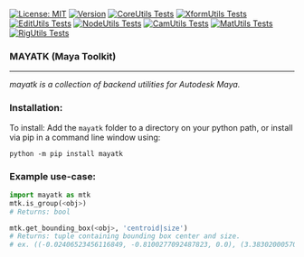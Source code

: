 [![License: MIT](https://img.shields.io/badge/License-MIT-blue.svg)](https://opensource.org/licenses/MIT)
[![Version](https://img.shields.io/badge/Version-0.9.18-blue.svg)](https://pypi.org/project/mayatk/)
[![CoreUtils Tests](https://img.shields.io/badge/CoreUtils-Passing-brightgreen.svg)](../test/core_utils_test.py#CoreUtilsTest)
[![XformUtils Tests](https://img.shields.io/badge/XformUtils-Passing-brightgreen.svg)](../test/xform_utils_test.py#XformUtilsTest)
[![EditUtils Tests](https://img.shields.io/badge/EditUtils-Passing-brightgreen.svg)](../test/edit_utils_test.py#EditUtilsTest)
[![NodeUtils Tests](https://img.shields.io/badge/NodeUtils-Passing-brightgreen.svg)](../test/edit_utils_test.py#NodeUtilsTest)
[![CamUtils Tests](https://img.shields.io/badge/CamUtils-Passing-brightgreen.svg)](../test/cam_utils_test.py#CamUtilsTest)
[![MatUtils Tests](https://img.shields.io/badge/MatUtils-Passing-brightgreen.svg)](../test/mat_utils_test.py#MatUtilsTest)
[![RigUtils Tests](https://img.shields.io/badge/RigUtils-Passing-brightgreen.svg)](../test/rig_utils_test.py#RigUtilsTest)

### MAYATK (Maya Toolkit)

---
<!-- short_description_start -->
*mayatk is a collection of backend utilities for Autodesk Maya.*
<!-- short_description_end -->

### Installation:

To install:
Add the `mayatk` folder to a directory on your python path, or
install via pip in a command line window using:
```
python -m pip install mayatk
```

### Example use-case:
```python
import mayatk as mtk
mtk.is_group(<obj>)
# Returns: bool

mtk.get_bounding_box(<obj>, 'centroid|size')
# Returns: tuple containing bounding box center and size.
# ex. ((-0.02406523456116849, -0.8100277092487823, 0.0), (3.3830200057098523, 4.0155477063595555, 3.40770764056194))
```
